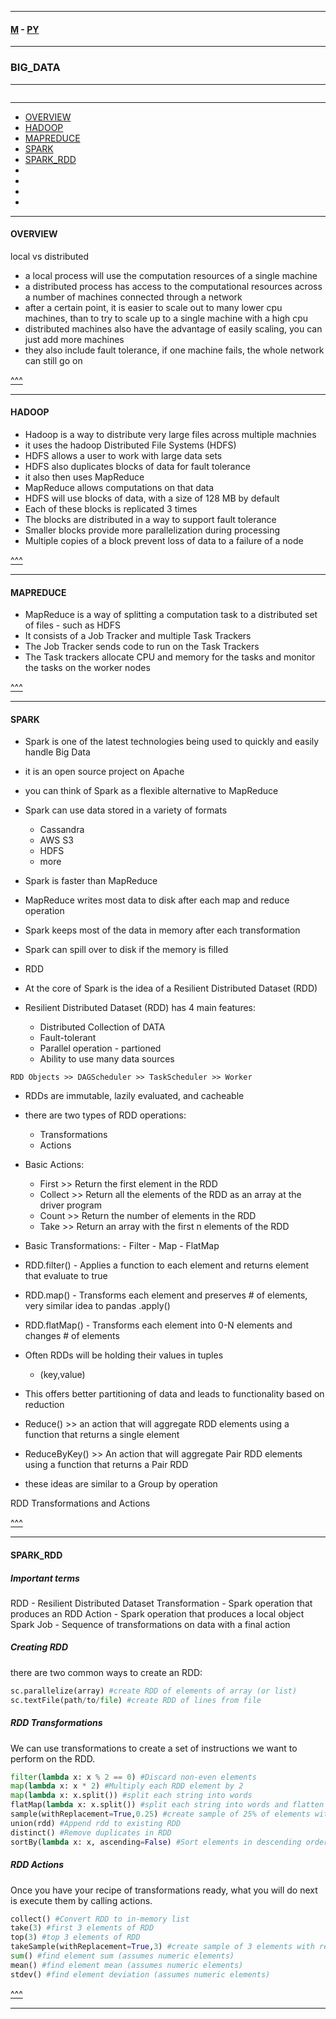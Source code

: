 
---

#### [M](https://github.com/ttltrk/TTT/blob/master/menu.md) - [PY](https://github.com/ttltrk/TTT/blob/master/PY/PY.md)

---

### BIG_DATA

---

```

```

---

* [OVERVIEW](#OVERVIEW)
* [HADOOP](#HADOOP)
* [MAPREDUCE](#)
* [SPARK](#SPARK)
* [SPARK_RDD](#SPARK_RDD)
* [](#)
* [](#)
* [](#)
* [](#)

---

#### OVERVIEW

local vs distributed

- a local process will use the computation resources of a single machine
- a distributed process has access to the computational resources across a number of machines connected
  through a network
- after a certain point, it is easier to scale out to many lower cpu machines, than to try to scale up to a
  single machine with a high cpu
- distributed machines also have the advantage of easily scaling, you can just add more machines
- they also include fault tolerance, if one machine fails, the whole network can still go on

[^^^](#BIG_DATA)

---

#### HADOOP

- Hadoop is a way to distribute very large files across multiple machnies
- it uses the hadoop Distributed File Systems (HDFS)
- HDFS allows a user to work with large data sets
- HDFS also duplicates blocks of data for fault tolerance
- it also then uses MapReduce
- MapReduce allows computations on that data
- HDFS will use blocks of data, with a size of 128 MB by default
- Each of these blocks is replicated 3 times
- The blocks are distributed in a way to support fault tolerance
- Smaller blocks provide more parallelization during processing
- Multiple copies of a block prevent loss of data to a failure of a node

[^^^](#BIG_DATA)

---

#### MAPREDUCE

- MapReduce is a way of splitting a computation task to a distributed set of files - such as HDFS
- It consists of a Job Tracker and multiple Task Trackers
- The Job Tracker sends code to run on the Task Trackers
- The Task trackers allocate CPU and memory for the tasks and monitor the tasks on the worker nodes

[^^^](#BIG_DATA)

---

#### SPARK

- Spark is one of the latest technologies being used to quickly and easily handle Big Data
- it is an open source project on Apache
- you can think of Spark as a flexible alternative to MapReduce
- Spark can use data stored in a variety of formats
  - Cassandra
  - AWS S3
  - HDFS
  - more
- Spark is faster than MapReduce
- MapReduce writes most data to disk after each map and reduce operation
- Spark keeps most of the data in memory after each transformation
- Spark can spill over to disk if the memory is filled

- RDD

- At the core of Spark is the idea of a Resilient Distributed Dataset (RDD)
- Resilient Distributed Dataset (RDD) has 4 main features:
  - Distributed Collection of DATA
  - Fault-tolerant
  - Parallel operation - partioned
  - Ability to use many data sources

```
RDD Objects >> DAGScheduler >> TaskScheduler >> Worker
```  

- RDDs are immutable, lazily evaluated, and cacheable
- there are two types of RDD operations:
  - Transformations
  - Actions

- Basic Actions:
    - First >> Return the first element in the RDD
    - Collect >> Return all the elements of the RDD as an array at the driver program
    - Count >> Return the number of elements in the RDD
    - Take >> Return an array with the first n elements of the RDD

- Basic Transformations:
      - Filter
      - Map
      - FlatMap

- RDD.filter()
        - Applies a function to each element and returns element that evaluate to true

- RDD.map()
        - Transforms each element and preserves # of elements, very similar idea to pandas .apply()

- RDD.flatMap()
          - Transforms each element into 0-N elements and changes # of elements

- Often RDDs will be holding their values in tuples
  - (key,value)
- This offers better partitioning of data and leads to functionality based on reduction

- Reduce() >> an action that will aggregate RDD elements using a function that returns a single element
- ReduceByKey() >> An action that will aggregate Pair RDD elements using a function that returns a Pair RDD

- these ideas are similar to a Group by operation

RDD Transformations and Actions

[^^^](#BIG_DATA)

---

#### SPARK_RDD

##### Important terms

RDD - Resilient Distributed Dataset
Transformation - Spark operation that produces an RDD
Action - Spark operation that produces a local object
Spark Job - Sequence of transformations on data with a final action

##### Creating RDD

there are two common ways to create an RDD:

```py
sc.parallelize(array) #create RDD of elements of array (or list)
sc.textFile(path/to/file) #create RDD of lines from file
```

##### RDD Transformations

We can use transformations to create a set of instructions we want to perform on the RDD.

```py
filter(lambda x: x % 2 == 0) #Discard non-even elements
map(lambda x: x * 2) #Multiply each RDD element by 2
map(lambda x: x.split()) #split each string into words
flatMap(lambda x: x.split()) #split each string into words and flatten sequence
sample(withReplacement=True,0.25) #create sample of 25% of elements with replacement
union(rdd) #Append rdd to existing RDD
distinct() #Remove duplicates in RDD
sortBy(lambda x: x, ascending=False) #Sort elements in descending order
```

##### RDD Actions

Once you have your recipe of transformations ready, what you will do next is execute them by calling actions.

```py
collect() #Convert RDD to in-memory list
take(3) #first 3 elements of RDD
top(3) #top 3 elements of RDD
takeSample(withReplacement=True,3) #create sample of 3 elements with replacement
sum() #find element sum (assumes numeric elements)
mean() #find element mean (assumes numeric elements)
stdev() #find element deviation (assumes numeric elements)
```



[^^^](#BIG_DATA)

---
